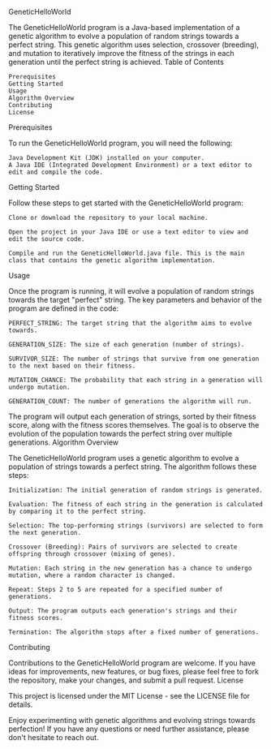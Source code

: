 GeneticHelloWorld

The GeneticHelloWorld program is a Java-based implementation of a genetic algorithm to evolve a population of random strings towards a perfect string. This genetic algorithm uses selection, crossover (breeding), and mutation to iteratively improve the fitness of the strings in each generation until the perfect string is achieved.
Table of Contents

    Prerequisites
    Getting Started
    Usage
    Algorithm Overview
    Contributing
    License

Prerequisites

To run the GeneticHelloWorld program, you will need the following:

    Java Development Kit (JDK) installed on your computer.
    A Java IDE (Integrated Development Environment) or a text editor to edit and compile the code.

Getting Started

Follow these steps to get started with the GeneticHelloWorld program:

    Clone or download the repository to your local machine.

    Open the project in your Java IDE or use a text editor to view and edit the source code.

    Compile and run the GeneticHelloWorld.java file. This is the main class that contains the genetic algorithm implementation.

Usage

Once the program is running, it will evolve a population of random strings towards the target "perfect" string. The key parameters and behavior of the program are defined in the code:

    PERFECT_STRING: The target string that the algorithm aims to evolve towards.

    GENERATION_SIZE: The size of each generation (number of strings).

    SURVIVOR_SIZE: The number of strings that survive from one generation to the next based on their fitness.

    MUTATION_CHANCE: The probability that each string in a generation will undergo mutation.

    GENERATION_COUNT: The number of generations the algorithm will run.

The program will output each generation of strings, sorted by their fitness score, along with the fitness scores themselves. The goal is to observe the evolution of the population towards the perfect string over multiple generations.
Algorithm Overview

The GeneticHelloWorld program uses a genetic algorithm to evolve a population of strings towards a perfect string. The algorithm follows these steps:

    Initialization: The initial generation of random strings is generated.

    Evaluation: The fitness of each string in the generation is calculated by comparing it to the perfect string.

    Selection: The top-performing strings (survivors) are selected to form the next generation.

    Crossover (Breeding): Pairs of survivors are selected to create offspring through crossover (mixing of genes).

    Mutation: Each string in the new generation has a chance to undergo mutation, where a random character is changed.

    Repeat: Steps 2 to 5 are repeated for a specified number of generations.

    Output: The program outputs each generation's strings and their fitness scores.

    Termination: The algorithm stops after a fixed number of generations.

Contributing

Contributions to the GeneticHelloWorld program are welcome. If you have ideas for improvements, new features, or bug fixes, please feel free to fork the repository, make your changes, and submit a pull request.
License

This project is licensed under the MIT License - see the LICENSE file for details.

Enjoy experimenting with genetic algorithms and evolving strings towards perfection! If you have any questions or need further assistance, please don't hesitate to reach out.
